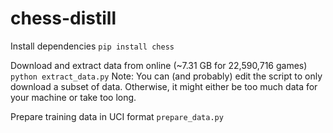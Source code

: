 # chess-distill

Install dependencies
`pip install chess`

Download and extract data from online (~7.31 GB for 22,590,716	games)
`python extract_data.py`
Note: You can (and probably) edit the script to only download a subset of data. Otherwise, it might either be too much data for your machine or take too long.

Prepare training data in UCI format
`prepare_data.py`
